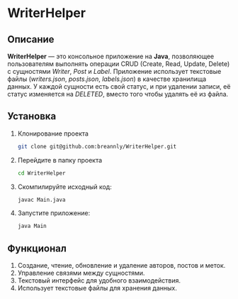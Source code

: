 # WriterHelper

## Описание
**WriterHelper** — это консольное приложение на **Java**, позволяющее пользователям выполнять операции CRUD (Create, Read, Update, Delete) с сущностями *Writer*, *Post* и *Label*. Приложение использует текстовые файлы (*writers.json*, *posts.json*, *labels.json*) в качестве хранилища данных. У каждой сущности есть свой статус, и при удалении записи, её статус изменяется на *DELETED*, вместо того чтобы удалять её из файла.

## Установка
1. Клонирование проекта
   ```sh
   git clone git@github.com:breannly/WriterHelper.git
   ```

2. Перейдите в папку проекта
   ```sh
   cd WriterHelper
   ```

3. Скомпилируйте исходный код:
   ```sh
   javac Main.java
   ```
4. Запустите приложение:
   ```sh
   java Main
   ```
## Функционал
1. Создание, чтение, обновление и удаление авторов, постов и меток.
2. Управление связями между сущностями.
3. Текстовый интерфейс для удобного взаимодействия.
4. Использует текстовые файлы для хранения данных.

